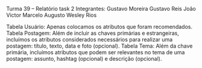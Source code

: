 Turma 39 – Relatório task 2
Integrantes:
Gustavo Moreira 
Gustavo Reis 
João Victor
Marcelo Augusto 
Wesley Rios 

Tabela Usuário: 
Apenas colocamos os atributos que foram recomendados. 
Tabela Postagem: 
Além de incluir as chaves primárias e estrangeiras, incluímos os atributos considerados necessários para realizar uma postagem: título, texto, data e foto (opcional). 
Tabela Tema: 
Além da chave primária, incluímos atributos que podem ser relevantes no tema de uma postagem: assunto, hashtag (opcional) e descrição (opcional). 